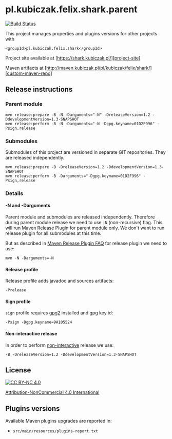 
pl.kubiczak.felix.shark.parent
==============================

[![Build Status](https://travis-ci.org/wiiitek/pl.kubiczak.felix.shark.parent.svg?branch=master)](https://travis-ci.org/wiiitek/pl.kubiczak.felix.shark.parent)


This project manages properties and plugins versions for other projects with

    <groupId>pl.kubiczak.felix.shark</groupId>

Project site available at [https://shark.kubiczak.pl/][project-site]

Maven artifacts at [http://maven.kubiczak.pl/pl/kubiczak/felix/shark/][custom-maven-repo]

Release instructions
--------------------


### Parent module

```
mvn release:prepare -B -N -Darguments="-N" -DreleaseVersion=1.2 -DdevelopmentVersion=1.3-SNAPSHOT
mvn release:perform -B -N -Darguments="-N -Dgpg.keyname=01D2F996" -Psign,release 
```


### Submodules

Submodules of this project are versioned in separate GIT repositories.
They are released independently.

```
mvn release:prepare -B -DreleaseVersion=1.2 -DdevelopmentVersion=1.3-SNAPSHOT 
mvn release:perform -B -Darguments="-Dgpg.keyname=01D2F996" -Psign,release
```

### Details

#### -N and -Darguments

Parent module and submodules are released independently.
Therefore during parent module release we need to use `-N` (non-recursive) flag.
This will run Maven Release Plugin for parent module only.
We don't want to run release plugin for all submodules at this time.

But as described in [Maven Release Plugin FAQ][maven-release-plugin-faq]
for release plugin we need to use:

    mvn -N -Darguments=-N

#### Release profile

Release profile adds javadoc and sources artifacts:

    -Prelease

#### Sign profile

`sign` profile requires [gpg2][gpg2] installed and gpg key id:

    -Psign -Dgpg.keyname=9A105524

#### Non-interactive release

In order to perform [non-interactive][maven-release-plugin-non-interative] release we use:

    -B -DreleaseVersion=1.2 -DdevelopmentVersion=1.3-SNAPSHOT

License
-------

[![CC BY-NC 4.0](https://licensebuttons.net/l/by-nc/4.0/88x31.png "Attribution-NonCommercial 4.0 International")][license]

[Attribution-NonCommercial 4.0 International][license]


Plugins versions
---------------------

Available Maven plugins upgrades are reported in:

* `src/main/resources/plugins-report.txt`

[license]: http://creativecommons.org/licenses/by-nc/4.0/
[project-site]: https://shark.kubiczak.pl/
[custom-maven-repo]: http://maven.kubiczak.pl/pl/kubiczak/felix/shark/
[maven-release-plugin-faq]: http://maven.apache.org/maven-release/maven-release-plugin/faq.html#nonrecursive
[maven-release-plugin-non-interative]: http://maven.apache.org/maven-release/maven-release-plugin/examples/non-interactive-release.html
[gpg2]: https://www.gnupg.org/
